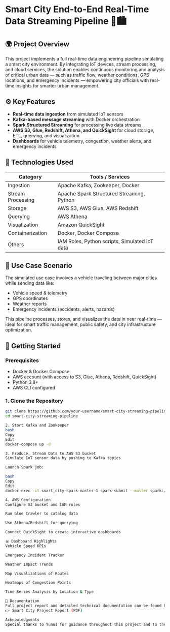 # Smart City End-to-End Real-Time Data Streaming Pipeline 🚦🏙️

## 🌍 Project Overview

This project implements a full real-time data engineering pipeline simulating a smart city environment. By integrating IoT devices, stream processing, and cloud services, the solution enables continuous monitoring and analysis of critical urban data — such as traffic flow, weather conditions, GPS locations, and emergency incidents — empowering city officials with real-time insights for smarter urban management.

## ⚙️ Key Features

- **Real-time data ingestion** from simulated IoT sensors
- **Kafka-based message streaming** with Docker orchestration
- **Spark Structured Streaming** for processing live data streams
- **AWS S3, Glue, Redshift, Athena, and QuickSight** for cloud storage, ETL, querying, and visualization
- **Dashboards** for vehicle telemetry, congestion, weather alerts, and emergency incidents



## 🔧 Technologies Used

| Category            | Tools / Services                                |
|---------------------|--------------------------------------------------|
| Ingestion           | Apache Kafka, Zookeeper, Docker                  |
| Stream Processing   | Apache Spark Structured Streaming, Python        |
| Storage             | AWS S3, AWS Glue, AWS Redshift                   |
| Querying            | AWS Athena                                       |
| Visualization       | Amazon QuickSight                                |
| Containerization    | Docker, Docker Compose                           |
| Others              | IAM Roles, Python scripts, Simulated IoT data    |

## 🧪 Use Case Scenario

The simulated use case involves a vehicle traveling between major cities while sending data like:

- Vehicle speed & telemetry
- GPS coordinates
- Weather reports
- Emergency incidents (accidents, alerts, hazards)

This pipeline processes, stores, and visualizes the data in near real-time — ideal for smart traffic management, public safety, and city infrastructure optimization.

## 🚀 Getting Started

### Prerequisites
- Docker & Docker Compose
- AWS account (with access to S3, Glue, Athena, Redshift, QuickSight)
- Python 3.8+
- AWS CLI configured

### 1. Clone the Repository
```bash
git clone https://github.com/your-username/smart-city-streaming-pipeline.git
cd smart-city-streaming-pipeline

2. Start Kafka and Zookeeper
bash
Copy
Edit
docker-compose up -d

3. Produce, Stream Data to AWS S3 bucket
Simulate IoT sensor data by pushing to Kafka topics

Launch Spark job:

bash
Copy
Edit
docker exec -it smart_city-spark-master-1 spark-submit --master spark://spark-master:7077 --packages org.apache.spark:spark-sql-kafka-0-10_2.12:3.5.0,org.apache.hadoop:hadoop-aws:3.3.1,com.amazonaws:aws-java-sdk:1.11.469 jobs/spark-city.py

4. AWS Configuration
Configure S3 bucket and IAM roles

Run Glue Crawler to catalog data

Use Athena/Redshift for querying

Connect QuickSight to create interactive dashboards

📊 Dashboard Highlights
Vehicle Speed KPIs

Emergency Incident Tracker

Weather Impact Trends

Map Visualizations of Routes

Heatmaps of Congestion Points

Time Series Analysis by Location & Type

📘 Documentation
Full project report and detailed technical documentation can be found here:
👉 Smart City Project Report (PDF)

Acknowledgments
Special thanks to Yunus for guidance throughout this project and to the open-source community for the amazing tools.

